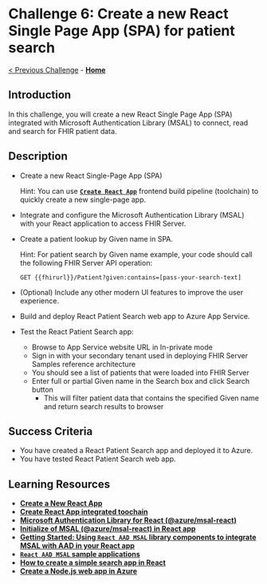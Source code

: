 # Challenge 6: Create a new React Single Page App (SPA) for patient search

[< Previous Challenge](./Challenge05.md) - **[Home](../readme.md)** 

## Introduction

In this challenge, you will create a new React Single Page App (SPA) integrated with Microsoft Authentication Library (MSAL) to connect, read and search for FHIR patient data.

## Description

- Create a new React Single-Page App (SPA) 

  Hint:
  You can use **[`Create React App`](https://reactjs.org/docs/create-a-new-react-app.html#create-react-app)** frontend build pipeline (toolchain) to quickly create a new single-page app.

- Integrate and configure the Microsoft Authentication Library (MSAL) with your React application to access FHIR Server.
- Create a patient lookup by Given name in SPA.

    Hint: 
    For patient search by Given name example, your code should call the following FHIR Server API operation:
    
    `GET {{fhirurl}}/Patient?given:contains=[pass-your-search-text]`

- (Optional) Include any other modern UI features to improve the user experience.
- Build and deploy React Patient Search web app to Azure App Service.
- Test the React Patient Search app:
  - Browse to App Service website URL in In-private mode
  - Sign in with your secondary tenant used in deploying FHIR Server Samples reference architecture
  - You should see a list of patients that were loaded into FHIR Server
  - Enter full or partial Given name in the Search box and click Search button
    - This will filter patient data that contains the specified Given name and return search results to browser

## Success Criteria
- You have created a React Patient Search app and deployed it to Azure.
- You have tested React Patient Search web app.

## Learning Resources

- **[Create a New React App](https://reactjs.org/docs/create-a-new-react-app.html)**
- **[Create React App integrated toochain](https://reactjs.org/docs/create-a-new-react-app.html#create-react-app)**
- **[Microsoft Authentication Library for React (@azure/msal-react)](https://www.npmjs.com/package/@azure/msal-react)**
- **[Initialize of MSAL (@azure/msal-react) in React app](https://github.com/AzureAD/microsoft-authentication-library-for-js/blob/dev/lib/msal-browser/docs/initialization.md)**
- **[Getting Started: Using `React AAD MSAL` library components to integrate MSAL with AAD in your React app](https://www.npmjs.com/package/react-aad-msal#checkered_flag-getting-started)**
- **[`React AAD MSAL` sample applications](https://www.npmjs.com/package/react-aad-msal#cd-sample-applications)**
- **[How to create a simple search app in React](https://medium.com/developer-circle-kampala/how-to-create-a-simple-search-app-in-react-df3cf55927f5)**
- **[Create a Node.js web app in Azure](https://docs.microsoft.com/en-us/azure/app-service/quickstart-nodejs?pivots=platform-linux)**